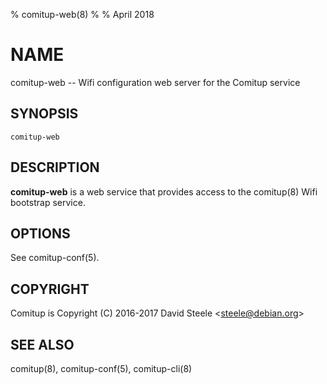 % comitup-web(8)
%
% April 2018

# NAME

comitup-web -- Wifi configuration web server for the Comitup service

## SYNOPSIS

`comitup-web`

## DESCRIPTION

__comitup-web__ is a web service that provides access to the comitup(8) Wifi
bootstrap service.

## OPTIONS

See comitup-conf(5).

## COPYRIGHT

Comitup is Copyright (C) 2016-2017 David Steele &lt;steele@debian.org&gt;

## SEE ALSO

comitup(8), comitup-conf(5), comitup-cli(8)
